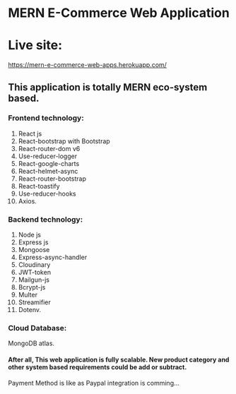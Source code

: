 # MERN E-Commerce Web Application

# Live site: 
https://mern-e-commerce-web-apps.herokuapp.com/

## This application is totally MERN eco-system based.

### Frontend technology:
1. React js
2. React-bootstrap with Bootstrap
3. React-router-dom v6 
4. Use-reducer-logger
5. React-google-charts
6. React-helmet-async
7. React-router-bootstrap
8. React-toastify
9. Use-reducer-hooks
10. Axios.

### Backend technology:
1. Node js 
2. Express js
3. Mongoose
4. Express-async-handler
5. Cloudinary
6. JWT-token
7. Mailgun-js
8. Bcrypt-js
9. Multer
10. Streamifier
11. Dotenv.

### Cloud Database:
MongoDB atlas.

#### After all, This web application is fully scalable. New product category and other system based requirements could be add or subtract.
Payment Method is like as Paypal integration is comming...
